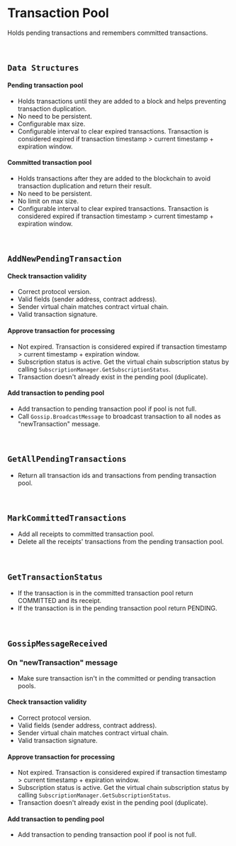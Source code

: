 # Transaction Pool

Holds pending transactions and remembers committed transactions.

&nbsp;
## `Data Structures`

#### Pending transaction pool
* Holds transactions until they are added to a block and helps preventing transaction duplication.
* No need to be persistent.
* Configurable max size.
* Configurable interval to clear expired transactions. Transaction is considered expired if transaction timestamp > current timestamp + expiration window.

#### Committed transaction pool
* Holds transactions after they are added to the blockchain to avoid transaction duplication and return their result.
* No need to be persistent.
* No limit on max size.
* Configurable interval to clear expired transactions. Transaction is considered expired if transaction timestamp > current timestamp + expiration window.

&nbsp;
## `AddNewPendingTransaction`

#### Check transaction validity
* Correct protocol version.
* Valid fields (sender address, contract address).
* Sender virtual chain matches contract virtual chain.
* Valid transaction signature.

#### Approve transaction for processing
* Not expired. Transaction is considered expired if transaction timestamp > current timestamp + expiration window.
* Subscription status is active. Get the virtual chain subscription status by calling `SubscriptionManager.GetSubscriptionStatus`.
* Transaction doesn't already exist in the pending pool (duplicate).

#### Add transaction to pending pool
* Add transaction to pending transaction pool if pool is not full.
* Call `Gossip.BroadcastMessage` to broadcast transaction to all nodes as "newTransaction" message.

&nbsp;
## `GetAllPendingTransactions`

* Return all transaction ids and transactions from pending transaction pool.

&nbsp;
## `MarkCommittedTransactions`

* Add all receipts to committed transaction pool.
* Delete all the receipts' transactions from the pending transaction pool.

&nbsp;
## `GetTransactionStatus`

* If the transaction is in the committed transaction pool return COMMITTED and its receipt.
* If the transaction is in the pending transaction pool return PENDING.

&nbsp;
## `GossipMessageReceived`

### On "newTransaction" message
* Make sure transaction isn't in the committed or pending transaction pools.

#### Check transaction validity
* Correct protocol version.
* Valid fields (sender address, contract address).
* Sender virtual chain matches contract virtual chain.
* Valid transaction signature.

#### Approve transaction for processing
* Not expired. Transaction is considered expired if transaction timestamp > current timestamp + expiration window.
* Subscription status is active. Get the virtual chain subscription status by calling `SubscriptionManager.GetSubscriptionStatus`.
* Transaction doesn't already exist in the pending pool (duplicate).

#### Add transaction to pending pool
* Add transaction to pending transaction pool if pool is not full.
